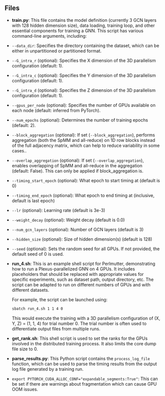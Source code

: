 ## Files

-   **train.py**: This file contains the model definition (currently 3 GCN layers with 128 hidden dimension size), data loading, training loop, and other essential components for training a GNN.
This script has various command-line arguments, including:

  * `--data_dir`: Specifies the directory containing the dataset, which can be either in unpartitioned or partitioned format.

  * `--G_intra_r` (optional): Specifies the X dimension of the 3D parallelism configuration (default: 1).

  * `--G_intra_c` (optional): Specifies the Y dimension of the 3D parallelism configuration (default: 1).

  * `--G_intra_d` (optional): Specifies the Z dimension of the 3D parallelism configuration (default: 1).

  * `--gpus_per_node` (optional): Specifies the number of GPUs available on each node (default: inferred from PyTorch).

  * `--num_epochs` (optional): Determines the number of training epochs (default: 2).

  * `--block_aggregation` (optional): If set (`--block_aggregation`), performs aggregation (both the SpMM and all-reduce) on 1D row blocks instead of the full adjacency matrix, which can help to reduce variability in some cases..

  * `--overlap_aggregation` (optional): If set (`--overlap_aggregation`), enables overlapping of SpMM and all-reduce in the aggregation (default: False). This can only be applied if block_aggregation is.

  * `--timing_start_epoch` (optional): What epoch to start timing at (default is 0)

  * `--timing_end_epoch` (optional): What epoch to end timing at (inclusive, default is last epoch)

  * `--lr` (optional): Learning rate (default is 3e-3)

  * `--weight_decay` (optional): Weight decay (default is 0.0)

  * `--num_gcn_layers` (optional): Number of GCN layers (default is 3)

  * `--hidden_size` (optional): Size of hidden dimension(s) (default is 128)

  * `--seed` (optional): Sets the random seed for all GPUs. If not provided, the default seed of 0 is used.

-   **run_4.sh**: This is an example shell script for Perlmutter, demonstrating how to run a Plexus-parallelized GNN on 4 GPUs.  It includes placeholders that should be replaced with appropriate values for specific experiments, such as dataset path, output directory, etc. The script can be adapted to run on different numbers of GPUs and with different datasets.

    For example, the script can be launched using:
    ```bash
    sbatch run_4.sh 1 1 4 0
    ```
    This would execute the training with a 3D parallelism configuration of (X, Y, Z) = (1, 1, 4) for trial number 0. The trial number is often used to differentiate output files from multiple runs.

-   **get_rank.sh**: This shell script is used to set the ranks for the GPUs involved in the distributed training process. It also limits the core dump file size to 0.

-   **parse_results.py**: This Python script contains the `process_log_file` function, which can be used to parse the timing results from the output log file generated by a training run. 

-   `export PYTORCH_CUDA_ALLOC_CONF="expandable_segments:True"`: This can be set if there are warnings about fragmentation which can cause GPU OOM issues. 
